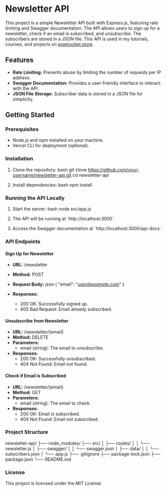 
# Newsletter API

This project is a simple Newsletter API built with Express.js, featuring rate limiting and Swagger documentation. The API allows users to sign up for a newsletter, check if an email is subscribed, and unsubscribe. The subscribers are stored in a JSON file. This API is used in my tutorials, courses, and projects on [pixelrocket.store](https://www.pixelrocket.store).

## Features

- **Rate Limiting:** Prevents abuse by limiting the number of requests per IP address.
- **Swagger Documentation:** Provides a user-friendly interface to interact with the API.
- **JSON File Storage:** Subscriber data is stored in a JSON file for simplicity.

## Getting Started

### Prerequisites

- Node.js and npm installed on your machine.
- Vercel CLI for deployment (optional).

### Installation

1. Clone the repository:
   bash
   git clone https://github.com/your-username/newsletter-api.git
   cd newsletter-api
   

2. Install dependencies:
   bash
   npm install
   

### Running the API Locally

1. Start the server:
   bash
   node src/app.js
   

2. The API will be running at \`http://localhost:3000\`.

3. Access the Swagger documentation at \`http://localhost:3000/api-docs\`.

### API Endpoints

#### Sign Up for Newsletter

- **URL:** /newsletter
- **Method:** POST
- **Request Body:**
  json
  {
    "email": "user@example.com"
  }
  
- **Responses:**
  - 200 OK: Successfully signed up.
  - 400 Bad Request: Email already subscribed.

#### Unsubscribe from Newsletter

- **URL:** /newsletter/{email}
- **Method:** DELETE
- **Parameters:**
  - email (string): The email to unsubscribe.
- **Responses:**
  - 200 OK: Successfully unsubscribed.
  - 404 Not Found: Email not found.

#### Check if Email is Subscribed

- **URL:** /newsletter/{email}
- **Method:** GET
- **Parameters:**
  - email (string): The email to check.
- **Responses:**
  - 200 OK: Email is subscribed.
  - 404 Not Found: Email not subscribed.


### Project Structure


newsletter-api/
├── node_modules/
├── src/
│   ├── routes/
│   │   └── newsletter.js
│   ├── swagger/
│   │   └── swagger.json
│   ├── data/
│   │   └── subscribers.json
│   └── app.js
├── .gitignore
├── package-lock.json
├── package.json
└── README.md

### License

This project is licensed under the MIT License.
